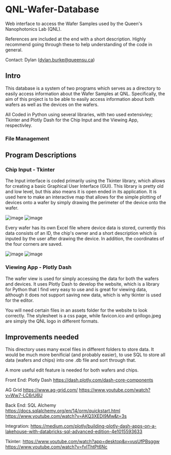 # QNL-Wafer-Database
Web interface to access the Wafer Samples used by the Queen's Nanophotonics Lab (QNL).

References are included at the end with a short description. Highly recommend going through these to help understanding of the code in general.

Contact: Dylan (dylan.burke@queensu.ca)

## Intro
This database is a system of two programs which serves as a directory to easily access information about the Wafer Samples at QNL. Specifically, the aim of this project is to be able to easily access information about both wafers as well as the devices on the wafers. 

All Coded in Python using several libraries, with two used extensivley; Tkinter and Plotly Dash for the Chip Input and the Viewing App, respectivley.

### File Management

## Program Descriptions
### Chip Input - Tkinter
The Input interface is coded primarily using the Tkinter library, which allows for creating a basic Graphical User Interface (GUI). This library is pretty old and low level, but this also means it is open ended in its application. It is used here to make an interactive map that allows for the simple plotting of devices onto a wafer by simply drawing the perimeter of the device onto the wafer.

![image](https://github.com/user-attachments/assets/0c1f2936-cc4e-4238-8123-6aa1885292de)
![image](https://github.com/user-attachments/assets/eb242896-837f-4ac6-86dd-1e152ee3a451)

Every wafer has its own Excel file where device data is stored, currently this data consists of an ID, the chip's owner and a short description which is inputed by the user after drawing the device. In addition, the coordinates of the four corners are saved.

![image](https://github.com/user-attachments/assets/85e2937a-5886-4d36-9370-52ba9922894c)
![image](https://github.com/user-attachments/assets/084bd433-741e-4ddb-b13c-2635fb4bfde1)

### Viewing App - Plotly Dash
The wafer view is used for simply accessing the data for both the wafers and devices. It uses Plotly Dash to develop the website, which is a library for Python that I find very easy to use and is great for viewing data, although it does not support saving new data, which is why tkinter is used for the editor. 

You will need certain files in an assets folder for the website to look correctly. The stylesheet is a css page, while favicon.ico and qnllogo.jpeg are simply the QNL logo in different formats. 

## Improvements needed
This directory uses many excel files in different folders to store data. It would be much more benificial (and probably easier), to use SQL to store all data (wafers and chips) into one .db file and sort through that.

A more useful edit feature is needed for both wafers and chips.


Front End: Plotly Dash
https://dash.plotly.com/dash-core-components

AG Grid
https://www.ag-grid.com/
https://www.youtube.com/watch?v=Ww7-LC6rU6U

Back End: SQL Alchemy
https://docs.sqlalchemy.org/en/14/orm/quickstart.html 
https://www.youtube.com/watch?v=AKQ3XEDI9Mw&t=3s

Integration:
https://medium.com/plotly/building-plotly-dash-apps-on-a-lakehouse-with-databricks-sql-advanced-edition-4e1015593633

Tkinter: https://www.youtube.com/watch?app=desktop&v=vusUfPBsggw
https://www.youtube.com/watch?v=fvIThtPt6Nc
